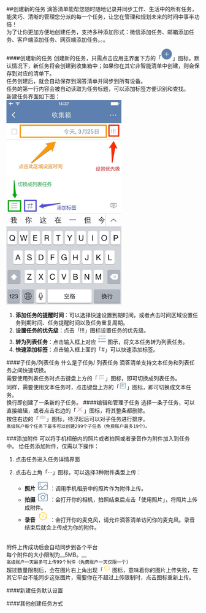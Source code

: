 ##创建新的任务
滴答清单能帮您随时随地记录并同步工作、生活中的所有任务，能灵巧、清晰的管理您分派的每一个任务，让您在管理和规划未来的时间中事半功倍！
<br >为了让你更加方便地创建任务，支持多种添加形式：微信添加任务、邮箱添加任务、客户端添加任务、网页端添加任务。。。

####创建新的任务
创建新的任务，只需点击应用主界面下方的「<img src="../images/image4201.jpg" title="添加任务" width="30" />」图标。默认情况下，新任务将会创建到收集箱中；如果你在其它非智能清单中创建，则会保存到对应的清单下。
<br >任务创建后，就会自动保存到滴答清单并同步到所有设备。
<br >任务的第一行内容会被自动读取为任务标题，可以添加标签方便识别和查找。
<br >新建任务界面如下图：
<br ><img src="../images/image4202.jpg" title="新建任务界面" width="300" />
1. **添加任务的提醒时间**：可以选择快速设置到期时间，或者点击时间区域设置任务到期时间、任务提醒时间以及任务重复周期。
2. **设置任务的优先级**：点击「!!!」图标设置任务的优先级。
3. **转为列表任务**：点击输入框上对应<img src="../images/image4203.jpg" title="列表模式" width="30" />图示，将文本任务转为列表任务。
4. **快速添加标签**：点击输入框上面的「#」可以快速添加标签。

####子任务/列表任务
什么是子任务/ 列表任务
滴答清单支持文本任务和列表任务之间快速切换。
<br >需要使用列表任务时点击键盘上方的「<img src="../images/image4203.jpg" title="切换列表" width="20" />」图标，即可切换成列表任务。
<br >同样，需要使用文本任务时，点击键盘上方的「<img src="../images/image4231.jpg" title="切换文本" width="20" />」图标，即可切换成文本任务。
<br >换行即创建了一条新的子任务。
####编辑和管理子任务
选择一条子任务，可以直接编辑，或者点击右边的「<img src="../images/image4232.jpg" title="列表删除" width="20" />」图标，将其整条都删除。
<br >按住右边的「<img src="../images/image4233.jpg" title="列表移动" width="20" />」图标，待浮起后可以对子任务进行排序。
<br >`高级账户每个任务下最多可以创建299个子任务（免费账户最多19个）。`

###添加附件
可以将手机相册内的照片或者拍照或者录音作为附件加入到任务中。
给任务添加附件，仅需以下操作：
1. 点击任务进入任务详情界面
2. 点击右上角「···」图标，可以选择3种附件类型上传：

   - **照片** <img src="../images/image4243.jpg" title="照片" width="30" /> ：调用手机相册中的照片作为附件上传。
   - **拍摄** <img src="../images/image4242.jpg" title="拍摄" width="30" /> ：会打开你的相机，拍照结束后点击「使用照片」，将照片上传成附件。
   - **录音** <img src="../images/image4241.png" title="录音" width="30" /> ：会打开你的麦克风，请允许滴答清单访问你的麦克风。录音结束后就会上传成为你的附件。

<br >附件上传成功后会自动同步到各个平台
<br >每个附件的大小限制为__5MB。__
<br >`高级账户一天最多可上传99个附件（免费账户一天仅限一个)`
<br>超过数量限制后，会在图片右上角出现「<img src="../images/image4241.png" title="列表移动" width="20" /> 图标，意味着你的图片上传失败，在其它平台不能同步这张图片，需要你在不超过上传限制时，点击图标重新上传。


####新建任务默认设置

####其他创建任务方式